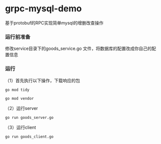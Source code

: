# grpc-mysql-demo
基于protobuf的RPC实现简单mysql的增删改查操作

### 运行前准备
修改service目录下的goods_service.go 文件，将数据库的配置改成你自己的配置信息

### 运行

（1）首先执行以下操作，下载响应的包

```
go mod tidy
```

```
go mod vendor
```

（2）运行server
```
go run goods_server.go
```

（3）运行client
```
go run goods_client.go
```
